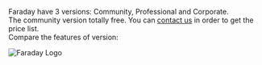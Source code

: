 Faraday have 3 versions: Community, Professional and Corporate.  
The community version totally free. You can [contact us](http://www.faradaysec.com/buy.html) in order to get the price list.  
Compare the features of version:

![Faraday Logo](https://raw.github.com/wiki/infobyte/faraday/images/Features-Comparation.png)